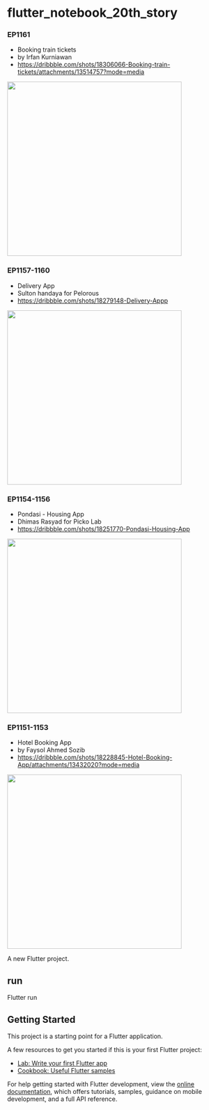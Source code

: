 # flutter_notebook_20th_story

### EP1161

- Booking train tickets
- by Irfan Kurniawan
- https://dribbble.com/shots/18306066-Booking-train-tickets/attachments/13514757?mode=media

<img
src="https://cdn.dribbble.com/users/6998652/screenshots/18306066/media/2012947ca5e664c4a8b194a763d780c2.png"
width="400px"/>

### EP1157-1160

- Delivery App
- Sulton handaya for Pelorous
- https://dribbble.com/shots/18279148-Delivery-Appp

<img
src="https://cdn.dribbble.com/userupload/2740682/file/original-f452832892088888be796974422b39d0.png?filters:format(webp)?filters%3Aformat%28webp%29=&compress=1&resize=1200x900"
width="400px"/>

### EP1154-1156

- Pondasi - Housing App
- Dhimas Rasyad for Picko Lab
- https://dribbble.com/shots/18251770-Pondasi-Housing-App

<img
src="https://cdn.dribbble.com/userupload/2733932/file/original-c3f2249421fad813898e5eddacee86c2.png?filters:format(webp)?filters%3Aformat%28webp%29=&compress=1&resize=1200x900"
width="400px"/>

### EP1151-1153

- Hotel Booking App
- by Faysol Ahmed Sozib
- https://dribbble.com/shots/18228845-Hotel-Booking-App/attachments/13432020?mode=media

<img
src="https://cdn.dribbble.com/users/4848207/screenshots/18228845/media/aed8f30235737481233ff20f4e7993dd.png"
width="400px"/>

A new Flutter project.

## run

Flutter run

## Getting Started

This project is a starting point for a Flutter application.

A few resources to get you started if this is your first Flutter project:

- [Lab: Write your first Flutter app](https://docs.flutter.dev/get-started/codelab)
- [Cookbook: Useful Flutter samples](https://docs.flutter.dev/cookbook)

For help getting started with Flutter development, view the
[online documentation](https://docs.flutter.dev/), which offers tutorials, samples, guidance on
mobile development, and a full API reference.
